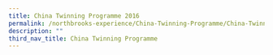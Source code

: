 ```yaml
---
title: China Twinning Programme 2016
permalink: /northbrooks-experience/China-Twinning-Programme/China-Twinning-Programme-2016/permalink/
description: ""
third_nav_title: China Twinning Programme
---
```


